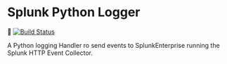 # Splunk Python Logger

:construction_worker: [![Build Status](https://travis-ci.com/lichtwellenreiter/splunk-python-logger.svg?branch=master)](https://travis-ci.com/lichtwellenreiter/splunk-python-logger)

A Python logging Handler ro send events to SplunkEnterprise running the Splunk HTTP Event Collector.
